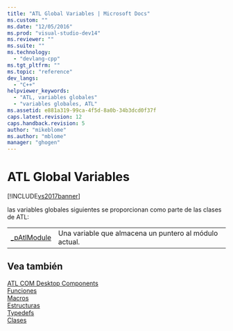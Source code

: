 ```yaml
---
title: "ATL Global Variables | Microsoft Docs"
ms.custom: ""
ms.date: "12/05/2016"
ms.prod: "visual-studio-dev14"
ms.reviewer: ""
ms.suite: ""
ms.technology: 
  - "devlang-cpp"
ms.tgt_pltfrm: ""
ms.topic: "reference"
dev_langs: 
  - "C++"
helpviewer_keywords: 
  - "ATL, variables globales"
  - "variables globales, ATL"
ms.assetid: e881a319-99ca-4f5d-8a0b-34b3dcd0f37f
caps.latest.revision: 12
caps.handback.revision: 5
author: "mikeblome"
ms.author: "mblome"
manager: "ghogen"
---
```

# ATL Global Variables
[!INCLUDE[vs2017banner](../../assembler/inline/includes/vs2017banner.md)]

las variables globales siguientes se proporcionan como parte de las clases de ATL:  
  
|||  
|-|-|  
|[\_pAtlModule](../../atl/reference/patlmodule.md)|Una variable que almacena un puntero al módulo actual.|  
  
## Vea también  
 [ATL COM Desktop Components](../../atl/atl-com-desktop-components.md)   
 [Funciones](../../atl/reference/atl-functions.md)   
 [Macros](../../atl/reference/atl-macros.md)   
 [Estructuras](../../atl/reference/atl-structures.md)   
 [Typedefs](../../atl/reference/atl-typedefs.md)   
 [Clases](../../atl/reference/atl-classes.md)